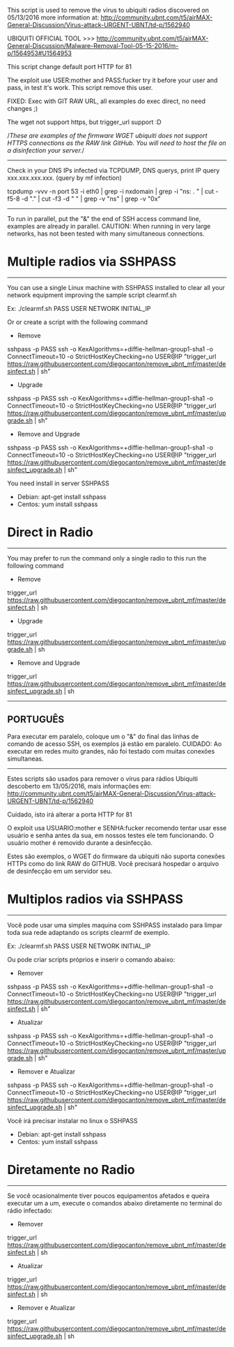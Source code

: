 This script is used to remove the virus to ubiquiti radios discovered on 05/13/2016 more information at: http://community.ubnt.com/t5/airMAX-General-Discussion/Virus-attack-URGENT-UBNT/td-p/1562940 

UBIQUITI OFFICIAL TOOL >>> http://community.ubnt.com/t5/airMAX-General-Discussion/Malware-Removal-Tool-05-15-2016/m-p/1564953#U1564953

This script change default port HTTP for 81

The exploit use USER:mother and PASS:fucker try it before your user and pass, in test it's work. This script remove this user.

FIXED: Exec with GIT RAW URL, all examples do exec direct, no need changes ;)

The wget not support https, but trigger_url support :D

/*These are examples of the firmware WGET ubiquiti does not support HTTPS connections as the RAW link GitHub. You will need to host the file on a disinfection your server.*/

------------------

Check in your DNS IPs infected via TCPDUMP, DNS querys, print IP query xxx.xxx.xxx.xxx. (query by mf infection)

tcpdump -vvv -n port 53 -i eth0 | grep -i nxdomain | grep -i "ns: . " | cut -f5-8 -d "." | cut -f3 -d " " | grep -v "ns" | grep -v "0x"

------------------

To run in parallel, put the "&" the end of SSH access command line, examples are already in parallel. CAUTION: When running in very large networks, has not been tested with many simultaneous connections.

# Multiple radios via SSHPASS
------------------
You can use a single Linux machine with SSHPASS installed to clear all your network equipment improving the sample script clearmf.sh 

Ex: ./clearmf.sh PASS USER NETWORK INITIAL_IP

Or or create a script with the following command

- Remove

sshpass -p PASS ssh -o KexAlgorithms=+diffie-hellman-group1-sha1 -o ConnectTimeout=10  -o StrictHostKeyChecking=no USER@IP "trigger_url  https://raw.githubusercontent.com/diegocanton/remove_ubnt_mf/master/desinfect.sh | sh"

- Upgrade

sshpass -p PASS ssh -o KexAlgorithms=+diffie-hellman-group1-sha1 -o ConnectTimeout=10 -o StrictHostKeyChecking=no USER@IP "trigger_url https://raw.githubusercontent.com/diegocanton/remove_ubnt_mf/master/upgrade.sh | sh"

- Remove and Upgrade

sshpass -p PASS ssh -o KexAlgorithms=+diffie-hellman-group1-sha1 -o ConnectTimeout=10 -o StrictHostKeyChecking=no USER@IP "trigger_url https://raw.githubusercontent.com/diegocanton/remove_ubnt_mf/master/desinfect_upgrade.sh | sh"

You need install in server SSHPASS
- Debian: apt-get install sshpass
- Centos: yum install sshpass

# Direct in Radio
------------------
You may prefer to run the command only a single radio to this run the following command

- Remove

trigger_url https://raw.githubusercontent.com/diegocanton/remove_ubnt_mf/master/desinfect.sh | sh

- Upgrade

trigger_url https://raw.githubusercontent.com/diegocanton/remove_ubnt_mf/master/upgrade.sh | sh

- Remove and Upgrade

trigger_url https://raw.githubusercontent.com/diegocanton/remove_ubnt_mf/master/desinfect_upgrade.sh | sh

------------------
PORTUGUÊS
------------------

Para executar em paralelo, coloque um o "&" do final das linhas de comando de acesso SSH, os exemplos já estão em paralelo. CUIDADO: Ao executar em redes muito grandes, não foi testado com muitas conexões simultaneas.

------------------
Estes scripts são usados para remover o vírus para rádios Ubiquiti descoberto em 13/05/2016, mais informações em: http://community.ubnt.com/t5/airMAX-General-Discussion/Virus-attack-URGENT-UBNT/td-p/1562940 

Cuidado, isto irá alterar a porta HTTP for 81

O exploit usa USUARIO:mother e SENHA:fucker recomendo tentar usar esse usuário e senha antes da sua, em nossos testes ele tem funcionando. O usuário mother é removido durante a desinfecção.

Estes são exemplos, o WGET do firmware da ubiquiti não suporta conexões HTTPs como do link RAW do GITHUB. Você precisará hospedar o arquivo de desinfecção em um servidor seu.

# Multiplos radios via SSHPASS
------------------
Você pode usar uma simples maquina com SSHPASS instalado para limpar toda sua rede adaptando os scripts clearmf de exemplo.

Ex: ./clearmf.sh PASS USER NETWORK INITIAL_IP

Ou pode criar scripts próprios e inserir o comando abaixo:

- Remover

sshpass -p PASS ssh -o KexAlgorithms=+diffie-hellman-group1-sha1 -o ConnectTimeout=10 -o StrictHostKeyChecking=no USER@IP "trigger_url https://raw.githubusercontent.com/diegocanton/remove_ubnt_mf/master/desinfect.sh | sh"

- Atualizar

sshpass -p PASS ssh -o KexAlgorithms=+diffie-hellman-group1-sha1 -o ConnectTimeout=10 -o StrictHostKeyChecking=no USER@IP "trigger_url  https://raw.githubusercontent.com/diegocanton/remove_ubnt_mf/master/upgrade.sh | sh"

- Remover e Atualizar

sshpass -p PASS ssh -o KexAlgorithms=+diffie-hellman-group1-sha1 -o ConnectTimeout=10 -o StrictHostKeyChecking=no USER@IP "trigger_url  https://raw.githubusercontent.com/diegocanton/remove_ubnt_mf/master/desinfect_upgrade.sh | sh"

Você irá precisar instalar no linux o SSHPASS
- Debian: apt-get install sshpass
- Centos: yum install sshpass

# Diretamente no Radio
------------------
Se você ocasionalmente tiver poucos equipamentos afetados e queira executar um a um, execute  o comandos abaixo diretamente no terminal do rádio infectado:

- Remover

trigger_url https://raw.githubusercontent.com/diegocanton/remove_ubnt_mf/master/desinfect.sh | sh

- Atualizar

trigger_url https://raw.githubusercontent.com/diegocanton/remove_ubnt_mf/master/desinfect.sh | sh

- Remover e Atualizar

trigger_url https://raw.githubusercontent.com/diegocanton/remove_ubnt_mf/master/desinfect_upgrade.sh | sh
